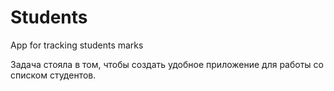 # Students
 App for tracking students marks
 
 Задача стояла в том, чтобы создать удобное приложение
 для работы со списком студентов.